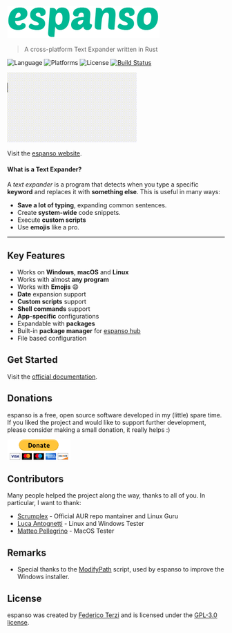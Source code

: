 ![espanso](images/titlebar.png)

> A cross-platform Text Expander written in Rust

![Language](https://img.shields.io/badge/language-rust-orange)
![Platforms](https://img.shields.io/badge/platforms-Windows%2C%20macOS%20and%20Linux-blue)
![License](https://img.shields.io/github/license/federico-terzi/espanso)
[![Build Status](https://dev.azure.com/freddy6896/espanso/_apis/build/status/federico-terzi.espanso?branchName=master)](https://dev.azure.com/freddy6896/espanso/_build/latest?definitionId=1&branchName=master)

![example](images/example.gif)

Visit the [espanso website](https://espanso.org).

#### What is a Text Expander?

A *text expander* is a program that detects when you type
a specific **keyword** and replaces it with **something else**. 
This is useful in many ways:
* **Save a lot of typing**, expanding common sentences.
* Create **system-wide** code snippets.
* Execute **custom scripts**
* Use **emojis** like a pro.

___

## Key Features

* Works on **Windows**, **macOS** and **Linux**
* Works with almost **any program**
* Works with **Emojis** 😄
* **Date** expansion support
* **Custom scripts** support
* **Shell commands** support
* **App-specific** configurations
* Expandable with **packages**
* Built-in **package manager** for [espanso hub](https://hub.espanso.org/)
* File based configuration

## Get Started

Visit the [official documentation](https://espanso.org/docs/).

## Donations

espanso is a free, open source software developed in my (little) spare time.
If you liked the project and would like to support further development, 
please consider making a small donation, it really helps :)

[![Donate with PayPal](images/donate.gif)](https://www.paypal.com/cgi-bin/webscr?cmd=_s-xclick&hosted_button_id=FHNLR5DRS267E&source=url)

## Contributors

Many people helped the project along the way, thanks to all of you. In particular, I want to thank: 

* [Scrumplex](https://scrumplex.net/) - Official AUR repo mantainer and Linux Guru
* [Luca Antognetti](https://github.com/luca-ant) - Linux and Windows Tester
* [Matteo Pellegrino](https://www.matteopellegrino.me/) - MacOS Tester

## Remarks

* Special thanks to the [ModifyPath](https://www.legroom.net/software/modpath)
  script, used by espanso to improve the Windows installer.

## License

espanso was created by [Federico Terzi](http://federicoterzi.com)
and is licensed under the [GPL-3.0 license](/LICENSE).